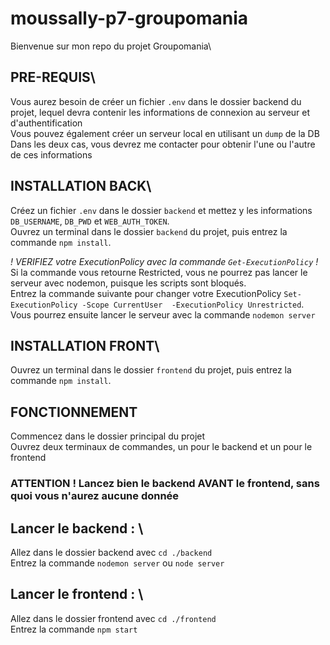 # moussally-p7-groupomania

Bienvenue sur mon repo du projet Groupomania\
## PRE-REQUIS\
Vous aurez besoin de créer un fichier `.env` dans le dossier backend du projet, lequel devra contenir les informations de connexion au serveur et d'authentification\
Vous pouvez également créer un serveur local en utilisant un `dump` de la DB\
Dans les deux cas, vous devrez me contacter pour obtenir l'une ou l'autre de ces informations

## INSTALLATION BACK\
Créez un fichier `.env` dans le dossier `backend` et mettez y les informations `DB_USERNAME`, `DB_PWD` et `WEB_AUTH_TOKEN`.\
Ouvrez un terminal dans le dossier `backend` du projet, puis entrez la commande `npm install`.

*! VERIFIEZ votre ExecutionPolicy avec la commande `Get-ExecutionPolicy` !*\
Si la commande vous retourne Restricted, vous ne pourrez pas lancer le serveur avec nodemon, puisque les scripts sont bloqués.\
Entrez la commande suivante pour changer votre ExecutionPolicy `Set-ExecutionPolicy -Scope CurrentUser  -ExecutionPolicy Unrestricted`.\
Vous pourrez ensuite lancer le serveur avec la commande `nodemon server`

## INSTALLATION FRONT\
Ouvrez un terminal dans le dossier `frontend` du projet, puis entrez la commande `npm install`.

## FONCTIONNEMENT
Commencez dans le dossier principal du projet\
Ouvrez deux terminaux de commandes, un pour le backend et un pour le frontend

### ATTENTION ! Lancez bien le backend AVANT le frontend, sans quoi vous n'aurez aucune donnée

## Lancer le backend : \
Allez dans le dossier backend avec `cd ./backend`\
Entrez la commande `nodemon server` ou `node server`

## Lancer le frontend : \
Allez dans le dossier frontend avec `cd ./frontend`\
Entrez la commande `npm start`
